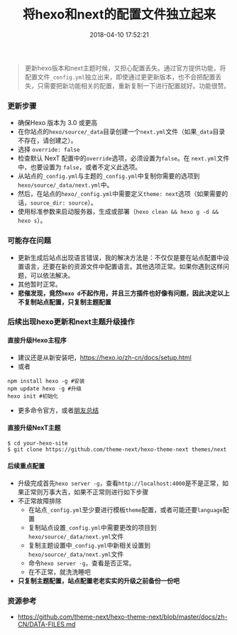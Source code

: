 ﻿---
title: 将hexo和next的配置文件独立起来
urlname: hexo-next-config-set
tags:
  - hexo
  - next
  - config.yml
  - 博客配置
categories:
  - daybreak
date: 2018-04-10 17:52:21
---
> 更新hexo版本和next主题时候，又担心配置丢失。通过官方提供功能，将配置文件`_config.yml`独立出来，即使通过更更新版本，也不会把配置丢失，只需要把新功能相关的配置，重新复制一下进行配置就好。功能很赞。

<!-- more -->
### 更新步骤
- 确保Hexo 版本为 3.0 或更高
- 在你站点的`hexo/source/_data`目录创建一个`next.yml`文件（如果`_data`目录不存在，请创建之）。
- 选择 `override: false`
- 检查默认 NexT 配置中的`override`选项，必须设置为`false`。在 `next.yml`文件中，也要设置为 `false`，或者不定义此选项。
- 从站点的`_config.yml`与主题的`_config.yml`中复制你需要的选项到`hexo/source/_data/next.yml`中。
- 然后，在站点的`hexo/_config.yml`中需要定义`theme: next`选项（如果需要的话，`source_dir: source`）。
- 使用标准参数来启动服务器，生成或部署（`hexo clean && hexo g -d && hexo s`）。

### 可能存在问题
- 更新生成后站点出现语言错误，我的解决方法是：不仅仅是要在站点配置中设置语言，还要在新的资源文件中配置语言。其他选项正常。如果你遇到这样问题，可以依法解决。
- 其他暂时正常。
- **悲催发现，竟然`hexo d`不起作用，并且三方插件也好像有问题，因此决定以上不复制站点配置，只复制主题配置**

### 后续出现hexo更新和next主题升级操作
#### 直接升级Hexo主程序
- 建议还是从新安装吧，<https://hexo.io/zh-cn/docs/setup.html>
- 或者
```
npm install hexo -g #安装  
npm update hexo -g #升级  
hexo init #初始化
```
- 更多命令官方，或者[朋友总结](https://segmentfault.com/a/1190000002632530)
	
#### 直接升级NexT主题
```
$ cd your-hexo-site
$ git clone https://github.com/theme-next/hexo-theme-next themes/next
```

#### 后续**重点配置**
- 升级完成首先`hexo server -g`，查看`http://localhost:4000`是不是正常，如果正常则万事大吉，如果不正常则进行如下步骤
- 不正常故障排除
	- 在站点`_config.yml`至少要进行模板`theme`配置，或者可能还要`language`配置
	- 复制站点设置`_config.yml`中需要更改的项目到`hexo/source/_data/next.yml`文件
	- 复制主题设置中`_config.yml`中新相关设置到`hexo/source/_data/next.yml`文件
	- 命令`hexo server -g`，查看是否正常。
	- 在不正常，就洗洗睡吧
- **只复制主题配置，站点配置老老实实的升级之前备份一份吧**
### 资源参考
- <https://github.com/theme-next/hexo-theme-next/blob/master/docs/zh-CN/DATA-FILES.md>





